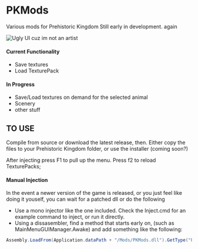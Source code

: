 # PKMods
Various mods for Prehistoric Kingdom
Still early in development. again

![Ugly UI cuz im not an artist](https://i.imgur.com/bHLDyW5.png)

#### Current Functionality
- Save textures
- Load TexturePack

#### In Progress
- Save/Load textures on demand for the selected animal
- Scenery
- other stuff

## TO USE
Compile from source or download the latest release, then.
Either copy the files to your Prehistoric Kingdom folder, or use the installer (coming soon?)

After injecting press F1 to pull up the menu.
Press f2 to reload TexturePacks;

#### Manual Injection
In the event a newer version of the game is released, or you just feel like doing it youself, you can wait for a patched dll or do the following

- Use a mono injector like the one included. Check the Inject.cmd for an example command to inject, or run it directly.
- Using a dissasembler, find a method that starts early on, (such as MainMenuGUIManager.Awake) and add something like the following:
```csharp
Assembly.LoadFrom(Application.dataPath + "/Mods/PKMods.dll").GetType("PKMods.Loader").GetMethod("Load").Invoke(null, null);
```


